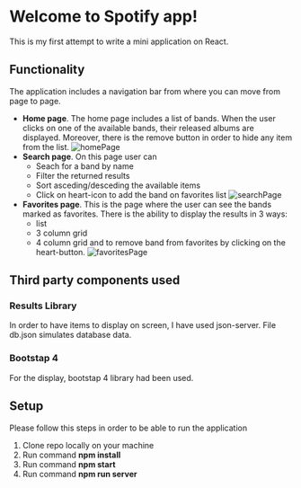 # Welcome to Spotify app!

This is my first attempt to write a mini application on React. 
## Functionality
The application includes a navigation bar from where you can move from page to page. 

 - **Home page**. The home page includes a list of bands. When the user clicks on one of the available bands, their released albums are displayed. Moreover, there is the remove button in order to hide any item from the list.
 ![homePage](https://ibb.co/e2Rjkc)
 -  **Search page**.  On this page user can 
	 - Seach for a band by name
	 - Filter the returned results
	 - Sort asceding/desceding the available items
	 - Click on heart-icon to add the band on favorites list
![searchPage](https://ibb.co/kGCeJx)
 - **Favorites page**. This is the page where the user can see the bands marked as favorites. There is the ability to display the results in 3 ways:
	 - list
	 - 3 column grid
	 - 4 column grid
 and to remove band from favorites by clicking on the heart-button.
 ![favoritesPage](https://ibb.co/cgSPkc)

## Third party components used
### Results Library
In order to have items to display on screen, I have used json-server. File db.json simulates database data.

### Bootstap 4
For the display, bootstap 4 library had been used.

## Setup
Please follow this steps in order to be able to run the application

 1. Clone repo locally on your machine
 2. Run command **npm install**
 3. Run command **npm start**
 4. Run command **npm run server**
